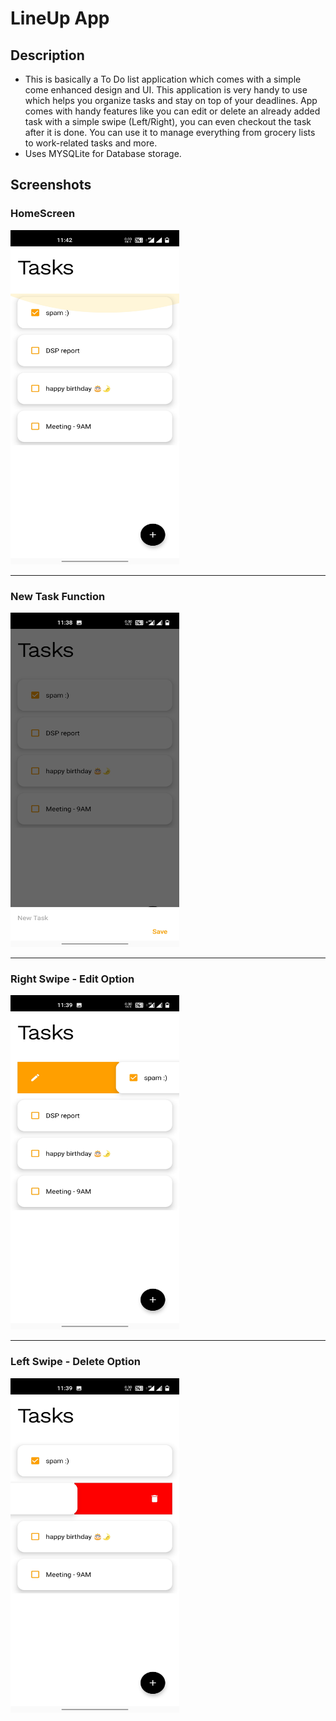 # LineUp App
## Description
* This is basically a To Do list application which comes with a simple come enhanced design and UI.
  This application is very handy to use which helps you organize tasks and stay on top of your deadlines.
  App comes with handy features like you can edit or delete an already added task with a simple swipe (Left/Right), you can even checkout the task after it is done.
  You can use it to manage everything from grocery lists to work-related tasks and more.
* Uses MYSQLite for Database storage.

## Screenshots
### HomeScreen
<img src="images/1.jpg" width="270" height="535">
<hr />

### New Task Function
<img src="images/2.jpg" width="270" height="535">
<hr />

### Right Swipe - Edit Option
<img src="images/3.jpg" width="270" height="535">
<hr />

### Left Swipe - Delete Option
<img src="images/4.jpg" width="270" height="535">
